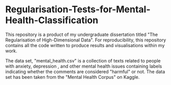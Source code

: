# Regularisation-Tests-for-Mental-Health-Classification

This repository is a product of my undergraduate dissertation titled "The Regularisation of High-Dimensional Data". For reproducibility, this repository contains all the code written to produce results and visualisations within my work. 

The data set, "mental_health.csv" is a collection of texts related to people with anxiety, depression , and other mental health issues containing labels indicating whether the comments are considered "harmful" or not. The data set has been taken from the "Mental Health Corpus" on Kaggle.
